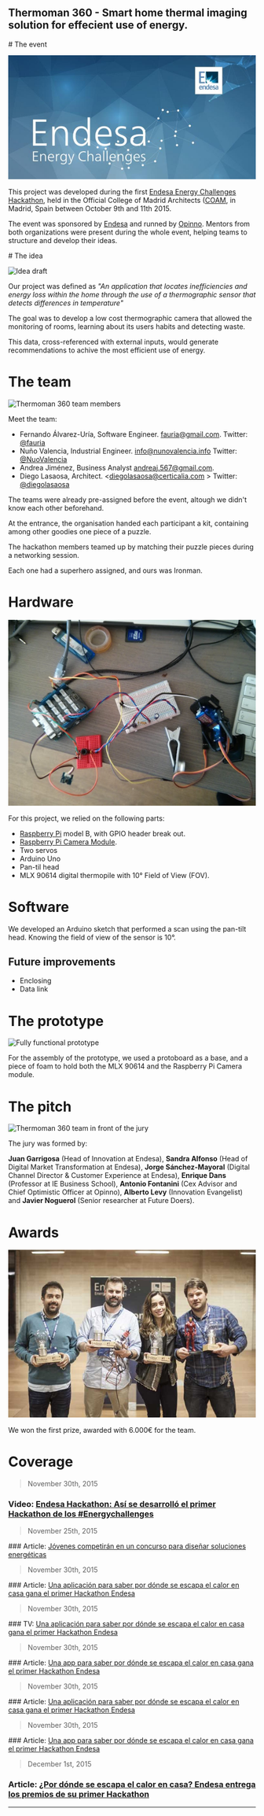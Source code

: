 Thermoman 360 - Smart home thermal imaging solution for effecient use of energy.
------

# The event

![Endesa Energy Challenge](https://raw.githubusercontent.com/fauria/thermoman-360/master/assets/hackathon-banner.jpg)

This project was developed during the first [Endesa Energy Challenges Hackathon](http://www.endesaenergychallenges.com/hackathon/), held in the Official College of Madrid Architects ([COAM](http://www.coam.org/), in Madrid, Spain between October 9th and 11th 2015.

The event was sponsored by [Endesa](http://www.endesaenergychallenges.com/) and runned by [Opinno](http://www.opinno.com/). Mentors from both organizations were present during the whole event, helping teams to structure and develop their ideas.

# The idea

![Idea draft](https://raw.githubusercontent.com/fauria/thermoman-360/master/assets/the_idea.jpg)

Our project was defined as *"An application that locates inefficiencies and energy loss within the home through the use of a thermographic sensor that detects differences in temperature"*

The goal was to develop a low cost thermographic camera that allowed the monitoring of rooms, learning about its users habits and detecting waste. 

This data, cross-referenced with external inputs, would generate recommendations to achive the most efficient use of energy.

# The team

![Thermoman 360 team members](https://raw.githubusercontent.com/fauria/thermoman-360/master/assets/the_team.jpg)

Meet the team:

- Fernando Álvarez-Uría, Software Engineer. <fauria@gmail.com>. Twitter: [@fauria](https://twitter.com/fauria)
- Nuño Valencia, Industrial Engineer. <info@nunovalencia.info> Twitter: [@NuoValencia](https://twitter.com/NuoValencia)
- Andrea Jiménez, Business Analyst <andreaj.567@gmail.com>.
- Diego Lasaosa, Architect. <diegolasaosa@certicalia.com > Twitter: [@diegolasaosa](https://twitter.com/diegolasaosa)


The teams were already pre-assigned before the event, altough we didn't know each other beforehand.

At the entrance, the organisation handed each participant a kit, containing among other goodies one piece of a puzzle. 

The hackathon members teamed up by matching their puzzle pieces during a networking session. 

Each one had a superhero assigned, and ours was Ironman.

# Hardware

![Thermoman Rig](https://raw.githubusercontent.com/fauria/thermoman-360/master/assets/hardware.jpg)

For this project, we relied on the following parts:

- [Raspberry Pi](https://www.raspberrypi.org/) model B, with GPIO header break out.
- [Raspberry Pi Camera Module](https://www.raspberrypi.org/products/camera-module/).
- Two servos
- Arduino Uno
- Pan-til head
- MLX 90614 digital thermopile with 10° Field of View (FOV).


# Software

We developed an Arduino sketch that performed a scan using the pan-tilt head. Knowing the field of view of the sensor is 10°.

## Future improvements

- Enclosing
- Data link

# The prototype

![Fully functional prototype](https://raw.githubusercontent.com/fauria/thermoman-360/master/assets/the_prototype.jpg)

For the assembly of the prototype, we used a protoboard as a base, and a piece of foam to hold both the MLX 90614 and the Raspberry Pi Camera module.


# The pitch

![Thermoman 360 team in front of the jury](https://raw.githubusercontent.com/fauria/thermoman-360/master/assets/the_pitch.jpg)

The jury was formed by:

**Juan Garrigosa** (Head of Innovation at Endesa), **Sandra Alfonso** (Head of Digital Market Transformation at Endesa), **Jorge Sánchez-Mayoral** (Digital Channel Director & Customer Experience at Endesa), **Enrique Dans** (Professor at IE Business School), **Antonio Fontanini** (Cex Advisor and Chief Optimistic Officer at Opinno), **Alberto Levy** (Innovation Evangelist) and **Javier Noguerol** (Senior researcher at Future Doers).


# Awards

![Endesa Hackathon Winners](https://raw.githubusercontent.com/fauria/thermoman-360/master/assets/winners.jpg)

We won the first prize, awarded with 6.000€ for the team.

# Coverage

> November 30th, 2015

### Video: [Endesa Hackathon: Así se desarrolló el primer Hackathon de los #Energychallenges](https://www.youtube.com/watch?v=NXju4aeZCJc)

> November 25th, 2015

### Article: [Jóvenes competirán en un concurso para diseñar soluciones energéticas](http://www.elconfidencial.com/empresas/2015-11-25/jovenes-competiran-en-un-proyecto-para-disenar-soluciones-energeticas_1106238/)

> November 30th, 2015

### Article: [Una aplicación para saber por dónde se escapa el calor en casa gana el primer Hackathon Endesa](http://www.eleconomista.es/economia/noticias/7185653/11/15/Una-aplicacion-para-saber-por-donde-se-escapa-el-calor-en-casa-gana-el-primer-Hackathon-Endesa.html)


> November 30th, 2015

### TV: [Una aplicación para saber por dónde se escapa el calor en casa gana el primer Hackathon Endesa](http://www.telecinco.es/informativos/aplicacion-escapa-primer-Hackathon-Endesa_0_2092125256.html)


> November 30th, 2015

### Article: [Una app para saber por dónde se escapa el calor en casa gana el primer Hackathon Endesa](http://www.republica.com/2015/11/30/una-app-para-saber-por-donde-se-escapa-el-calor-en-casa-gana-el-primer-hackathon-endesa/)

> November 30th, 2015

### Article: [Una aplicación para saber por dónde se escapa el calor en casa gana el primer Hackathon Endesa](http://www.expansion.com/agencia/europa_press/2015/11/30/20151130142608.html)

> November 30th, 2015

### Article: [Una app para saber por dónde se escapa el calor en casa gana el primer Hackathon Endesa](http://www.endesa.com/es/saladeprensa/noticias/Entrega-premios-primer-Hackathon-Endesa)

> December 1st, 2015

### Article: [¿Por dónde se escapa el calor en casa? Endesa entrega los premios de su primer Hackathon](http://www.innovaspain.com/detalle_noticia.php?id=7559)

---

